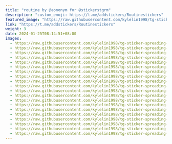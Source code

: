 ```yaml
---
title: "routine by @aononym for @stickerstgrm"
description: "custom_emoji: https://t.me/addstickers/Routinestickers"
featured_image: "https://raw.githubusercontent.com/kylelin1998/tg-sticker-spreading-worldwide-images/main/img/8c346dc0-88af-42ea-adb4-319409eadffc.jpg"
link: "https://t.me/addstickers/Routinestickers"
weight: 3
date: 2024-01-25T08:14:51+08:00
images:
  - https://raw.githubusercontent.com/kylelin1998/tg-sticker-spreading-worldwide-images/main/img/8c346dc0-88af-42ea-adb4-319409eadffc.jpg
  - https://raw.githubusercontent.com/kylelin1998/tg-sticker-spreading-worldwide-images/main/img/e0523ee1-5ca5-40ce-8221-3d0bdac47f23.jpg
  - https://raw.githubusercontent.com/kylelin1998/tg-sticker-spreading-worldwide-images/main/img/09b62b45-15ac-4358-a676-4ea11d2ddc18.jpg
  - https://raw.githubusercontent.com/kylelin1998/tg-sticker-spreading-worldwide-images/main/img/aec098e3-2f12-4bc7-a50f-26127a23768d.jpg
  - https://raw.githubusercontent.com/kylelin1998/tg-sticker-spreading-worldwide-images/main/img/80d9779f-1974-426f-a69a-30030660e5d3.jpg
  - https://raw.githubusercontent.com/kylelin1998/tg-sticker-spreading-worldwide-images/main/img/a29a4d7b-77e0-4592-ae9a-607d8880cc02.jpg
  - https://raw.githubusercontent.com/kylelin1998/tg-sticker-spreading-worldwide-images/main/img/f54c806f-7830-4120-b53e-789cf9fd28c7.jpg
  - https://raw.githubusercontent.com/kylelin1998/tg-sticker-spreading-worldwide-images/main/img/03a6f9c6-a442-42be-8701-fa7a6fbe7e16.jpg
  - https://raw.githubusercontent.com/kylelin1998/tg-sticker-spreading-worldwide-images/main/img/a7e9c3bb-71a0-4e02-ab91-0433dfb45bfb.jpg
  - https://raw.githubusercontent.com/kylelin1998/tg-sticker-spreading-worldwide-images/main/img/d8baa309-3835-4f3d-b9ae-c6bda7b8fbb9.jpg
  - https://raw.githubusercontent.com/kylelin1998/tg-sticker-spreading-worldwide-images/main/img/7dcbf895-e6de-48e5-a703-1cb97d982fdf.jpg
  - https://raw.githubusercontent.com/kylelin1998/tg-sticker-spreading-worldwide-images/main/img/e0c04cd3-c1e8-4f42-a1ad-6b287463d2cb.jpg
  - https://raw.githubusercontent.com/kylelin1998/tg-sticker-spreading-worldwide-images/main/img/6dfb583f-051f-4ce8-8895-2d106996a6d5.jpg
  - https://raw.githubusercontent.com/kylelin1998/tg-sticker-spreading-worldwide-images/main/img/64547546-589e-4484-be31-6d2f11ccedd6.jpg
  - https://raw.githubusercontent.com/kylelin1998/tg-sticker-spreading-worldwide-images/main/img/b04d4e30-3b6e-4010-9af2-3a685528fd6b.jpg
  - https://raw.githubusercontent.com/kylelin1998/tg-sticker-spreading-worldwide-images/main/img/642c5fea-8ef9-4206-a0cb-00aea48c5a61.jpg
  - https://raw.githubusercontent.com/kylelin1998/tg-sticker-spreading-worldwide-images/main/img/831b04b6-5bda-4cc4-8a81-873334ab9ea0.jpg
  - https://raw.githubusercontent.com/kylelin1998/tg-sticker-spreading-worldwide-images/main/img/ecabc026-fe52-4caf-8d1f-44d92343c2e8.jpg
  - https://raw.githubusercontent.com/kylelin1998/tg-sticker-spreading-worldwide-images/main/img/dfce9748-b964-431e-8178-3454e9d702db.jpg
  - https://raw.githubusercontent.com/kylelin1998/tg-sticker-spreading-worldwide-images/main/img/c51dad28-98dd-4d05-942b-3fb26472f91a.jpg
---
```

